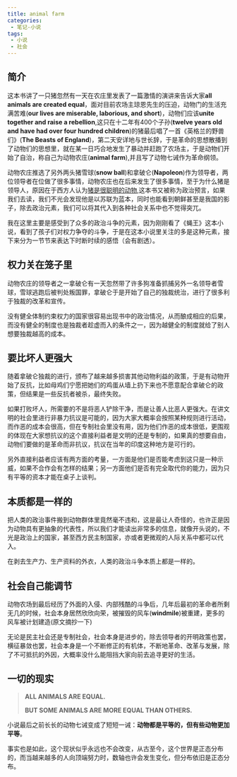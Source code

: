 ```yaml
---
title: animal farm
categories:
 - 笔记-小说
tags:
 - 小说
 - 社会
---
```


## 简介

这本书讲了一只猪忽然有一天在农庄里发表了一篇激情的演讲来告诉大家**all animals are created equal**，面对目前农场主琼恩先生的压迫，动物门的生活充满苦难(**our lives are miserable, laborious, and short**)，动物们应该**unite together and raise a rebellion**,这只在十二年有400个子孙(**twelve years old and have had over four hundred children**)的猪最后唱了一首《英格兰的野兽们》(**The Beasts of England**)，第二天安详地与世长辞，于是革命的思想散播到了动物们的思想里，就在某一日巧合地发生了暴动并赶跑了农场主，于是动物们开始了自治，称自己为动物农庄(**animal farm**),并且写了动物七诫作为革命纲领。

动物农庄推选了另外两头猪雪球(**snow ball**)和拿破仑(**Napoleon**)作为领导者，两位领导者在位做了很多事情，动物农庄也在后来发生了很多事情，至于为什么猪是领导人，原因在于西方人认为[猪是很聪明的动物](https://www.animalwised.com/how-intelligent-are-pigs-2792.html "why pigs are symbol of smart"),这本书又被称为政治预言，如果我们去读，我们不光会发现他是以苏联为蓝本，同时也能看到朝鲜甚至是我国的影子，除去政治元素，我们可以将其代入到各种社会关系中也不觉得突兀。

我在这里主要是感受到了众多的政治斗争的元素，因为刚刚看了《蝇王》这本小说，看到了孩子们对权力争夺的斗争，于是在这本小说里关注的多是这种元素，接下来分为一节节来表达下时断时续的感悟（会有剧透）。

## 权力关在笼子里

动物农庄的领导者之一拿破仑有一天忽然带了许多狗准备抓捕另外一名领导者雪球，雪球逃跑后被判处叛国罪，拿破仑于是开始了自己的独裁统治，进行了很多利于独裁的改革和宣传。

没有健全体制约束权力的国家很容易出现书中的政治情况，从而酿成相应的后果，而没有健全的制度也是独裁者趁虚而入的条件之一，因为越健全的制度就给了别人想要独裁越高的成本。

## 要比坏人更强大

随着拿破仑独裁的进行，颁布了越来越多损害其他动物利益的政策，于是有动物开始了反抗，比如母鸡们宁愿把她们的鸡蛋从墙上扔下来也不愿意配合拿破仑的政策，但结果是一些反抗者被杀，最终失败。

如果打败坏人，所需要的不是将恶人铲除干净，而是让善人比恶人更强大。在讲文明的社会里进行非暴力抗议是可能的，因为大家大概率会按照某种规则进行活动，而作恶的成本会很高，但在专制社会里没有用，因为他们作恶的成本很低，更围观的体现在大家想抗议的这个直接利益者是文明的还是专制的，如果真的想要自由，动物们要做的是革命而非抗议，抗议在当年的印度这种地方是可行的。

另外直接利益者应该有两方面的考量，一方面是他们是否能考虑到这只是一种示威，如果不合作会有怎样的结果；另一方面他们是否有完全取代你的能力，因为只有平等的资本才能在桌子上谈判。

## 本质都是一样的

把人类的政治事件搬到动物群体里竟然毫不违和，这是最让人奇怪的，也许正是因为动物具有更抽象的代表性，所以我们才能读出非常多的信息，就像开头说的，不光是政治上的国家，甚至西方民主制国家，亦或者更微观的人际关系中都可以代入。

在剥去生产力、生产资料的外衣，人类的政治斗争本质上都是一样的。

## 社会自己能调节

动物农场到最后经历了外面的入侵、内部残酷的斗争后，几年后最初的革命者所剩无几的时候，社会本身居然欣欣向荣，被摧毁的风车(**windmile**)被重建，更多的风车被计划建造(原文摘抄一下)

无论是民主社会还是专制社会，社会本身是进步的，除去领导者的开明政策也罢，横征暴敛也罢，社会本身是一个不断修正的有机体，不断地革命、改革与发展，除了不可抵抗的外因，大概率没什么能阻挡大家向前去追寻更好的生活。

## 一切的现实

>**ALL ANIMALS ARE EQUAL.**
>
>**BUT SOME ANIMALS ARE MORE EQUAL THAN OTHERS.**

小说最后之前长长的动物七诫变成了短短一诫：**动物都是平等的，但有些动物更加平等**。

事实也是如此，这个现状似乎永远也不会改变，从古至今，这个世界是正态分布的，而当越来越多的人向顶端努力时，数轴也许会发生变化，但分布依旧是正态分布。


